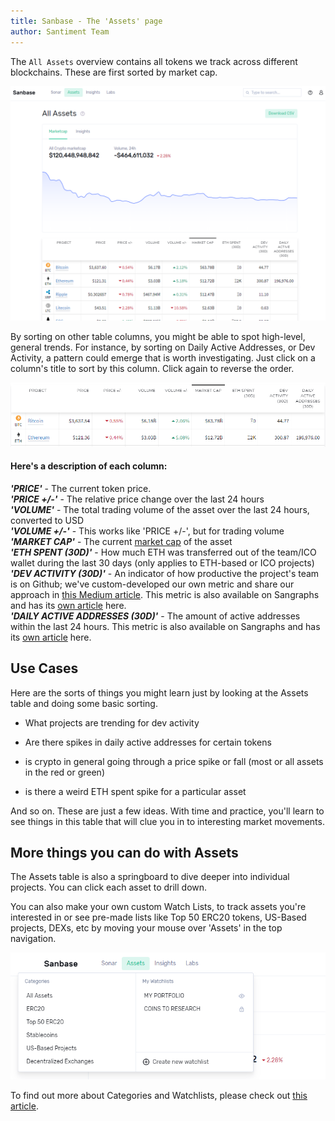 ```yaml
---
title: Sanbase - The 'Assets' page
author: Santiment Team
---
```


The `All Assets` overview contains all tokens we track across
different blockchains. These are first sorted by market cap.

![](01_all_assets.png)

By sorting on other table columns, you might be able to spot high-level,
general trends. For instance, by sorting on Daily Active Addresses, or
Dev Activity, a pattern could emerge that is worth investigating. Just
click on a column\'s title to sort by this column. Click again to
reverse the order.

![](03_asset_columns.png)

#### Here's a description of each column:

***\'PRICE\'*** - The current token price.\
***\'PRICE +/-\'*** - The relative price change over the last 24 hours\
***\'VOLUME\'*** - The total trading volume of the asset over the last
24 hours, converted to USD\
***\'VOLUME +/-\'*** - This works like \'PRICE +/-\', but for trading
volume\
***\'MARKET CAP\'*** - The current [market
cap](https://en.wikipedia.org/wiki/Market_capitalization) of the asset\
***\'ETH SPENT (30D)\'*** - How much ETH was transferred out of the
team/ICO wallet during the last 30 days (only applies to ETH-based or
ICO projects)\
***\'DEV ACTIVITY (30D)\'*** - An indicator of how productive the
project\'s team is on Github; we\'ve custom-developed our own metric and
share our approach in [this Medium
article](https://medium.com/santiment/tracking-github-activity-of-crypto-projects-introducing-a-better-approach-9fb1af3f1c32).
This metric is also available on Sangraphs and has its [own
article](/intercom-articles/metrics-explained/sangraphs/metric-developer-activity)
here.\
***\'DAILY ACTIVE ADDRESSES (30D)\'*** - The amount of active addresses
within the last 24 hours. This metric is also available on Sangraphs and
has its [own
article](/intercom-articles/metrics-explained/sangraphs/metric-daily-active-addresses)
here.

## Use Cases

Here are the sorts of things you might learn just by looking at the
Assets table and doing some basic sorting.

-   What projects are trending for dev activity

<!-- -->

-   Are there spikes in daily active addresses for certain tokens

<!-- -->

-   is crypto in general going through a price spike or fall (most or
    all assets in the red or green)

<!-- -->

-   is there a weird ETH spent spike for a particular asset

And so on. These are just a few ideas. With time and practice, you'll
learn to see things in this table that will clue you in to interesting
market movements.


## More things you can do with Assets

The Assets table is also a springboard to dive deeper into individual
projects. You can click each asset to drill down.

You can also make your own custom Watch Lists, to track assets you\'re
interested in or see pre-made lists like Top 50 ERC20 tokens, US-Based
projects, DEXs, etc by moving your mouse over \'Assets\' in the top
navigation.

![](02_assets_menu.png)

To find out more about Categories and Watchlists, please check out [this
article](/intercom-articles/getting-started/categories-and-watchlists).
